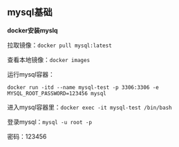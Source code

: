 ## mysql基础 ##

**docker安装myslq**

拉取镜像：`docker pull mysql:latest`

查看本地镜像：`docker images`

运行mysql容器：

`docker run -itd --name mysql-test -p 3306:3306 -e MYSQL_ROOT_PASSWORD=123456 mysql`

进入mysql容器里：`docker exec -it mysql-test /bin/bash`

登录mysql：`mysql -u root -p`

密码：123456